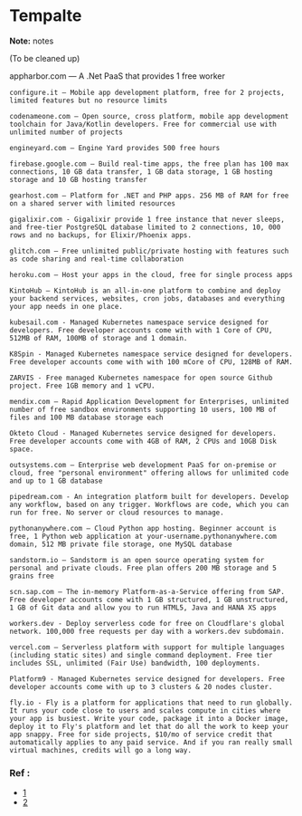 # Tempalte

**Note:** notes

(To be cleaned up)

appharbor.com — A .Net PaaS that provides 1 free worker
	
	configure.it — Mobile app development platform, free for 2 projects, limited features but no resource limits
	
	codenameone.com — Open source, cross platform, mobile app development toolchain for Java/Kotlin developers. Free for commercial use with unlimited number of projects
	
	engineyard.com — Engine Yard provides 500 free hours
	
	firebase.google.com — Build real-time apps, the free plan has 100 max connections, 10 GB data transfer, 1 GB data storage, 1 GB hosting storage and 10 GB hosting transfer
	
	gearhost.com — Platform for .NET and PHP apps. 256 MB of RAM for free on a shared server with limited resources
	
	gigalixir.com - Gigalixir provide 1 free instance that never sleeps, and free-tier PostgreSQL database limited to 2 connections, 10, 000 rows and no backups, for Elixir/Phoenix apps.
	
	glitch.com — Free unlimited public/private hosting with features such as code sharing and real-time collaboration
	
	heroku.com — Host your apps in the cloud, free for single process apps
	
	KintoHub — KintoHub is an all-in-one platform to combine and deploy your backend services, websites, cron jobs, databases and everything your app needs in one place.
	
	kubesail.com - Managed Kubernetes namespace service designed for developers. Free developer accounts come with with 1 Core of CPU, 512MB of RAM, 100MB of storage and 1 domain.
	
	K8Spin - Managed Kubernetes namespace service designed for developers. Free developer accounts come with with 100 mCore of CPU, 128MB of RAM.
	
	ZARVIS - Free managed Kubernetes namespace for open source Github project. Free 1GB memory and 1 vCPU.
	
	mendix.com — Rapid Application Development for Enterprises, unlimited number of free sandbox environments supporting 10 users, 100 MB of files and 100 MB database storage each
	
	Okteto Cloud - Managed Kubernetes service designed for developers. Free developer accounts come with 4GB of RAM, 2 CPUs and 10GB Disk space.
	
	outsystems.com — Enterprise web development PaaS for on-premise or cloud, free "personal environment" offering allows for unlimited code and up to 1 GB database
	
	pipedream.com - An integration platform built for developers. Develop any workflow, based on any trigger. Workflows are code, which you can run for free. No server or cloud resources to manage.
	
	pythonanywhere.com — Cloud Python app hosting. Beginner account is free, 1 Python web application at your-username.pythonanywhere.com domain, 512 MB private file storage, one MySQL database
	
	sandstorm.io — Sandstorm is an open source operating system for personal and private clouds. Free plan offers 200 MB storage and 5 grains free
	
	scn.sap.com — The in-memory Platform-as-a-Service offering from SAP. Free developer accounts come with 1 GB structured, 1 GB unstructured, 1 GB of Git data and allow you to run HTML5, Java and HANA XS apps
	
	workers.dev - Deploy serverless code for free on Cloudflare's global network. 100,000 free requests per day with a workers.dev subdomain.
	
	vercel.com — Serverless platform with support for multiple languages (including static sites) and single command deployment. Free tier includes SSL, unlimited (Fair Use) bandwidth, 100 deployments.
	
	Platform9 - Managed Kubernetes service designed for developers. Free developer accounts come with up to 3 clusters & 20 nodes cluster.
	
	fly.io - Fly is a platform for applications that need to run globally. It runs your code close to users and scales compute in cities where your app is busiest. Write your code, package it into a Docker image, deploy it to Fly's platform and let that do all the work to keep your app snappy. Free for side projects, $10/mo of service credit that automatically applies to any paid service. And if you ran really small virtual machines, credits will go a long way.


### Ref :

  * [1](https://github.com/tactlabs/free-for-dev)
  * [2](https://blog.back4app.com/2018/03/13/heroku-alternatives/)
